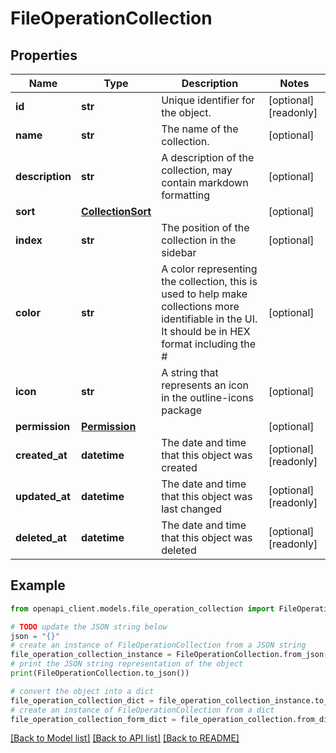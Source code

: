# FileOperationCollection


## Properties

Name | Type | Description | Notes
------------ | ------------- | ------------- | -------------
**id** | **str** | Unique identifier for the object. | [optional] [readonly] 
**name** | **str** | The name of the collection. | [optional] 
**description** | **str** | A description of the collection, may contain markdown formatting | [optional] 
**sort** | [**CollectionSort**](CollectionSort.md) |  | [optional] 
**index** | **str** | The position of the collection in the sidebar | [optional] 
**color** | **str** | A color representing the collection, this is used to help make collections more identifiable in the UI. It should be in HEX format including the # | [optional] 
**icon** | **str** | A string that represents an icon in the outline-icons package | [optional] 
**permission** | [**Permission**](Permission.md) |  | [optional] 
**created_at** | **datetime** | The date and time that this object was created | [optional] [readonly] 
**updated_at** | **datetime** | The date and time that this object was last changed | [optional] [readonly] 
**deleted_at** | **datetime** | The date and time that this object was deleted | [optional] [readonly] 

## Example

```python
from openapi_client.models.file_operation_collection import FileOperationCollection

# TODO update the JSON string below
json = "{}"
# create an instance of FileOperationCollection from a JSON string
file_operation_collection_instance = FileOperationCollection.from_json(json)
# print the JSON string representation of the object
print(FileOperationCollection.to_json())

# convert the object into a dict
file_operation_collection_dict = file_operation_collection_instance.to_dict()
# create an instance of FileOperationCollection from a dict
file_operation_collection_form_dict = file_operation_collection.from_dict(file_operation_collection_dict)
```
[[Back to Model list]](../README.md#documentation-for-models) [[Back to API list]](../README.md#documentation-for-api-endpoints) [[Back to README]](../README.md)


